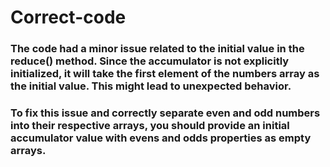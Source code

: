 # Correct-code

### The code had a minor issue related to the initial value in the reduce() method. Since the accumulator is not explicitly initialized, it will take the first element of the numbers array as the initial value. This might lead to unexpected behavior.
### To fix this issue and correctly separate even and odd numbers into their respective arrays, you should provide an initial accumulator value with evens and odds properties as empty arrays. 
